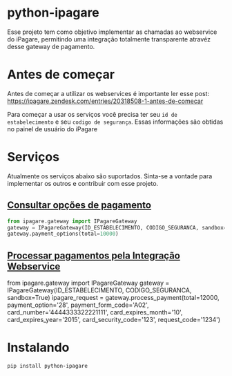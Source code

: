 python-ipagare
==============

Esse projeto tem como objetivo implementar as chamadas ao webservice do iPagare, permitindo uma integração totalmente transparente atravéz desse gateway de pagamento.

# Antes de começar

Antes de começar a utilizar os webservices é importante ler esse post:
https://ipagare.zendesk.com/entries/20318508-1-antes-de-comecar

Para começar a usar os serviços você precisa ter seu ``id de estabelecimento`` e seu ``codigo de segurança``. Essas informações são obtidas no painel de usuário do iPagare

# Serviços

Atualmente os serviços abaixo são suportados. Sinta-se a vontade para implementar os outros e contribuir com esse projeto.

## [Consultar opções de pagamento](https://ipagare.zendesk.com/entries/20339157-servico-consultar-opcoes-de-pagamento)

```python
from ipagare.gateway import IPagareGateway
gateway = IPagareGateway(ID_ESTABELECIMENTO, CODIGO_SEGURANCA, sandbox=True)
gateway.payment_options(total=10000)
```

## [Processar pagamentos pela Integração Webservice](https://ipagare.zendesk.com/entries/20338847-servico-processar-pagamentos-pela-integracao-webservice)

from ipagare.gateway import IPagareGateway
gateway = IPagareGateway(ID_ESTABELECIMENTO, CODIGO_SEGURANCA, sandbox=True)
ipagare_request = gateway.process_payment(total=12000,
    payment_option='28',
    payment_form_code='A02',
    card_number='4444333322221111',
    card_expires_month='10',
    card_expires_year='2015',
    card_security_code='123',
    request_code='1234')

# Instalando

```bash
pip install python-ipagare
```